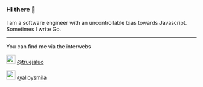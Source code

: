### Hi there 👋

I am a software engineer with an uncontrollable bias towards Javascript. Sometimes I write Go.

<hr />

You can find me via the interwebs


<img width=24 height=24 src="https://user-images.githubusercontent.com/5900810/93980578-772be880-fd87-11ea-92e4-3a36f026d149.png" />   [@truejaluo](https://twitter.com/truejaluo)

<img width=24 height=24 src="https://user-images.githubusercontent.com/5900810/93981069-223ca200-fd88-11ea-9499-da5015b04583.png"/>  [@alloysmila](https://www.linkedin.com/in/alloysmila/)
